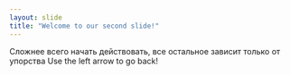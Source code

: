 ```yaml
---
layout: slide
title: "Welcome to our second slide!"
---
```

Сложнее всего начать действовать, все остальное зависит только от упорства
Use the left arrow to go back!
